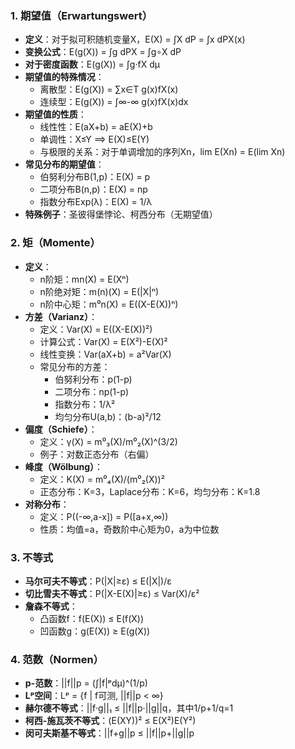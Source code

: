 ### 1. 期望值（Erwartungswert）

- **定义**：对于拟可积随机变量X，E(X) = ∫X dP = ∫x dPX(x)
- **变换公式**：E(g(X)) = ∫g dPX = ∫g∘X dP
- **对于密度函数**：E(g(X)) = ∫g·fX dμ
- **期望值的特殊情况**：
    - 离散型：E(g(X)) = ∑x∈T g(x)fX(x)
    - 连续型：E(g(X)) = ∫∞-∞ g(x)fX(x)dx
- **期望值的性质**：
    - 线性性：E(aX+b) = aE(X)+b
    - 单调性：X≤Y ⟹ E(X)≤E(Y)
    - 与极限的关系：对于单调增加的序列Xn，lim E(Xn) = E(lim Xn)
- **常见分布的期望值**：
    - 伯努利分布B(1,p)：E(X) = p
    - 二项分布B(n,p)：E(X) = np
    - 指数分布Exp(λ)：E(X) = 1/λ
- **特殊例子**：圣彼得堡悖论、柯西分布（无期望值）

### 2. 矩（Momente）

- **定义**：
    - n阶矩：mn(X) = E(Xⁿ)
    - n阶绝对矩：m(n)(X) = E(|X|ⁿ)
    - n阶中心矩：m⁰n(X) = E((X-E(X))ⁿ)
- **方差（Varianz）**：
    - 定义：Var(X) = E((X-E(X))²)
    - 计算公式：Var(X) = E(X²)-E(X)²
    - 线性变换：Var(aX+b) = a²Var(X)
    - 常见分布的方差：
        - 伯努利分布：p(1-p)
        - 二项分布：np(1-p)
        - 指数分布：1/λ²
        - 均匀分布U(a,b)：(b-a)²/12
- **偏度（Schiefe）**：
    - 定义：γ(X) = m⁰₃(X)/m⁰₂(X)^(3/2)
    - 例子：对数正态分布（右偏）
- **峰度（Wölbung）**：
    - 定义：K(X) = m⁰₄(X)/(m⁰₂(X))²
    - 正态分布：K=3，Laplace分布：K=6，均匀分布：K=1.8
- **对称分布**：
    - 定义：P((-∞,a-x]) = P([a+x,∞))
    - 性质：均值=a，奇数阶中心矩为0，a为中位数

### 3. 不等式

- **马尔可夫不等式**：P(|X|≥ε) ≤ E(|X|)/ε
- **切比雪夫不等式**：P(|X-E(X)|≥ε) ≤ Var(X)/ε²
- **詹森不等式**：
    - 凸函数f：f(E(X)) ≤ E(f(X))
    - 凹函数g：g(E(X)) ≥ E(g(X))

### 4. 范数（Normen）

- **p-范数**：||f||p = (∫|f|ᵖdμ)^(1/p)
- **Lᵖ空间**：Lᵖ = {f | f可测, ||f||p < ∞}
- **赫尔德不等式**：||f·g||₁ ≤ ||f||p·||g||q，其中1/p+1/q=1
- **柯西-施瓦茨不等式**：(E(XY))² ≤ E(X²)E(Y²)
- **闵可夫斯基不等式**：||f+g||p ≤ ||f||p+||g||p